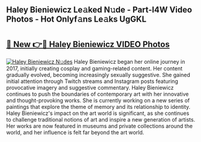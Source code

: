 ## Haley Bieniewicz Le𝚊ked N𝚞de - Part-l4W Video Photos - Hot Onlyf𝚊ns Le𝚊ks UgGKL

# <h2><a href="http://ab78845.deff.icu/?id=Haley+Bieniewicz">🔗 New 👉🔴 Haley Bieniewicz VIDEO Photos</a></h2>

[![Haley Bieniewicz N𝚞des](https://i.imgur.com/rIISA9y.gif)](http://ab78845.deff.icu/?id=Haley+Bieniewicz)
Haley Bieniewicz began her online journey in 2017, initially creating cosplay and gaming-related content. Her content gradually evolved, becoming increasingly sexually suggestive. She gained initial attention through Twitch streams and Instagram posts featuring provocative imagery and suggestive commentary. Haley Bieniewicz continues to push the boundaries of contemporary art with her innovative and thought-provoking works. She is currently working on a new series of paintings that explore the theme of memory and its relationship to identity. Haley Bieniewicz's impact on the art world is significant, as she continues to challenge traditional notions of art and inspire a new generation of artists. Her works are now featured in museums and private collections around the world, and her influence is felt far beyond the art world.
